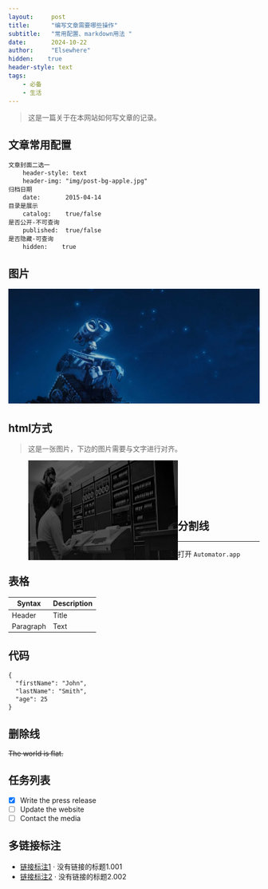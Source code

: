 ```yaml
---
layout: 	post
title: 		"编写文章需要哪些操作"
subtitle: 	"常用配置、markdown用法 "
date:       2024-10-22
author: 	"Elsewhere"
hidden:    true
header-style: text
tags:
    - 必备
    - 生活
---
```


> 这是一篇关于在本网站如何写文章的记录。

## 文章常用配置

```
文章封面二选一
	header-style: text
	header-img: "img/post-bg-apple.jpg"
归档日期	
	date:       2015-04-14
目录是展示	
	catalog:    true/false
是否公开-不可查询	
	published:  true/false
是否隐藏-可查询
	hidden:    true
```





## 图片

![img](/img/post-bg-apple.jpg)



## html方式

> 这是一张图片，下边的图片需要与文字进行对齐。
>
> <img src="/img/home-bg.jpg" width = "300" height = "200"  align=left />

<br><br><br><br><br>

## 分割线

---

1. 打开 `Automator.app`



## 表格

| Syntax    | Description |
| --------- | ----------- |
| Header    | Title       |
| Paragraph | Text        |

## 代码
```
{
  "firstName": "John",
  "lastName": "Smith",
  "age": 25
}
```


## 删除线

~~The world is flat.~~

## 任务列表

- [x] Write the press release
- [ ] Update the website
- [ ] Contact the media

## 多链接标注

- [链接标注1][1] · 没有链接的标题1.001
- [链接标注2][2] · 没有链接的标题2.002

[1]: https://reactjs.org/blog/2022/06/15/react-labs-what-we-have-been-working-on-june-2022.html
[2]: https://www.bilibili.com/video/BV1LY411Q7hC/?spm_id_from=333.999.0.0
